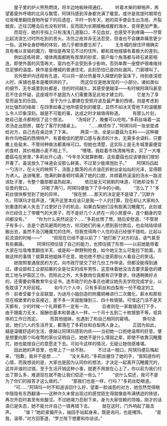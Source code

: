 　　屋子里的炉火熊熊燃烧，将半边地板映得通红。
　　听着木柴的噼啪声，再望着窗外呼啸的北风与飘雪，阿琪玛感到浑身都充满了暖意。或许是孩提时期常在垃圾堆里翻找食物所留下的后遗症，平时一到冬天，她的双手便会生出冻疮、开裂蜕皮，迁往沉睡岛后也没有好转，反而因为长期接触咸腥的海水，变得更加严重。
　　而现在，她的手指上只有浅浅几道豁口，不见血丝，也感受不到疼痛——尽管比起流浪乞讨时所吃到的苦头，冻伤之疮并非无法忍受，但谁也不会嫌弃痛苦更少一些。这种全身舒畅的体验，她几乎都快要忘却了。
　　无冬城的居住环境确实具有难以言喻的魔力，哪怕是再常见不过的住所，都和其他城镇有着极大的差别。
　　例如这栋砖房，墙体两面都刷有厚厚的砂浆，窗户每个角落都与砖石紧密相连，即使外面的风雪再大，室内也不会受到多少影响，否则单靠一座壁炉很难维持住足够的温度。换作是金穗城的普通住宅，此刻恐怕已是四处漏风，门窗啸叫了。
　　另外壁炉内还砌有孔道，可以将一部分热量导入隔壁的卧室床下，待到夜深熄火时，床铺也基本是暖烘烘的了。
　　而这仅仅是她发现的一小部分。诸如类似的细节，无冬城里到处都是，住的时间越久，其感受便越深——有时候阿琪玛甚至忍不住会怀疑，这座城市不是因为人们需要落足此地才建立的。
　　它是为了享受而诞生的乐园。
　　至于为什么要建在受邪月波及最严重的西境，则是考虑到对比强烈的缘故：在四季如春之地所感受到的暖意，显然不如冰天雪地下的温暖那么令人印象深刻。越是不可能的事，达成之时才越值得称道。
　　有那么片刻，她自己差点都相信了这个想法。
　　“汤炖好了，晚餐可以吃啦。”多莉丝端着一盆浓汤走出厨房，摆在了客厅的矮桌上。
　　“……麻烦你了，”阿琪玛将一张坐垫递给对方，自己也在桌边坐了下来。
　　两菜一汤，全是以蘑菇为主料——这种被称作鸟吻菇的西境特产，有着极佳的肥厚口感与香浓的汁水，无需多余调料，只要撒上些盐末，不管何种做法都美味可口。但她也清楚，这实际上是无冬城里最便宜的食材，其价格跟小麦不相上下。
　　“嘿嘿，我趁着市场清摊甩卖，买了一大堆蘑菇屯在房里，”多莉丝开心道，“今年冬天就算断粮，这些蘑菇也应该够我们撑到开春了。虽说放久了味道会没那么鲜美，不过至少能填饱肚子。”
　　阿琪玛舀起一勺汤汁，在火光的映照下，汤面上飘荡的点点油花折射出金灿灿的光泽，显得颇为诱人。送进嘴里，饱满的鲜香顿时填满了她的口腔，并顺着热滚滚的汤水一路流进肚子里，令整个腹部都温热起来。
　　依旧是无可挑剔的味道，可她却没有了往昔的胃口。
　　只喝了两勺，阿琪玛便放下了手中的小碗。
　　“怎么了？”多莉丝很快察觉到了她的异样。
　　“我在想……那天的决定是不是错了，”沉默许久，阿琪玛才低声道，“离开这里本应该只是我一个人的打算，现在却让大家和久别重逢的亲人失去了过更好日子的机会。如果白梨她们没有脱离沉睡魔咒，此刻或许已经住上了带暖气的大房子，而不是好几个人挤在一间小房屋中，连个翻身的空间都没有。”
　　“你为什么突然说这个……”多莉丝愣了愣，随后安慰道，“不管房子有多小，总是个遮风避雨的地方，何况她们的亲人攒到首付款后，也会陆陆续续搬出去，虽然不及沉睡魔咒的住所，但我觉得两个人住的话已经很不错啦。比起以前流浪的时候——”
　　“但现在已经不是以前了！”她打断了对方的话，语气甚至有些暴躁。
　　阿琪玛预估错了自己的能力，也预估错了形势——以前她能带着大家在垃圾堆里翻找半天、或是和一群野狗抢食，如今她又怎么可能拉下脸面，去做这样的事情？就算其他姐妹不在意，她也绝不想让提莉那伙人看自己的笑话。
　　她按照普通居民的方式，向市政厅提交了好几份工作申请，但都没能得到通过。建设部和工业部招募的全是壮实的成年男性，这意味着她没法去要求最低的建筑工地与炉窑区工作。而除此之外，大多数岗位竟都有识字要求，待遇稍微好点的，还需要初等教育毕业证书。连市政厅的办事员也建议她先去学院完成学业，以免耽误了大好前程。
　　如今六个人中，只有多莉丝和白梨有一份不稳定的工作：前者受雇于女巫联盟，为谜月小姐创造的附魔铜棒进行二次魔化，薪水和那些住在城堡里的女巫接近，差不多一天就能赚到三、四十枚银狼。可惜这门活不是天天都有，少的时候一个礼拜都不一定有一次。
　　后者则在一家裁缝店打下手，由于跟能力无关，报酬也基本和普通人一样，一个月十五到二十枚银狼不等，视具体的工作日而定。
　　而其他姐妹，也遇到了和自己相同的窘境。
　　换句话说，她们六人的生活开支，都落在了多莉丝和白梨两人身上。
　　正因为如此，越是温暖舒适的生活，便越让阿琪玛感到内疚——当初她一口拒绝温蒂的好意，便是想要向那个叫夜莺的家伙证明自己，她绝不是什么懦弱之辈，即使不依靠沉睡魔咒，她也能按自己的意愿走下去。可如今这样的情况，无疑让她倍感难堪。
　　因此她的声音里，也带上了一丝不耐。
　　不过话一脱口，阿琪玛便后悔起来，“抱歉，我并不是想……”
　　“没关系的，”多莉丝握住了她的手，“我知道你的心情，而我想说的是，大家也是因为认同你的想法，才决定一起离开沉睡魔咒的，这并非谁的过错。至于生活开销这种小事，就更不用放在心上了，你以前为我们付出了那么多，难道现在就不能让我们偿还一些么？”
　　“说什么偿还，我可不是为了你们的报答才这么做的。”
　　“那我们也是一样，行吗？”多莉丝眨眼道。
　　“可……”阿琪玛一时不知道该回什么好，望着一脸诚恳的对方，她忽然觉得眼中隐隐有东西翻涌——这种许久未曾出现过的感觉陌生得就像是布满锈迹的铁锁，再次开启时甚至有些酸涩。不过她竭力忍耐下来，身为大家信赖的领袖，刚才的话语已是失态，她不能允许自己一错再错下去。
　　就在这时，门外响起了敲击声。
　　“谁？”她赶紧偏开头，抽回手站起身来，既是询问，也是掩饰。
　　“是我，温蒂，”对方回答道，“罗兰陛下想要和你谈谈。”